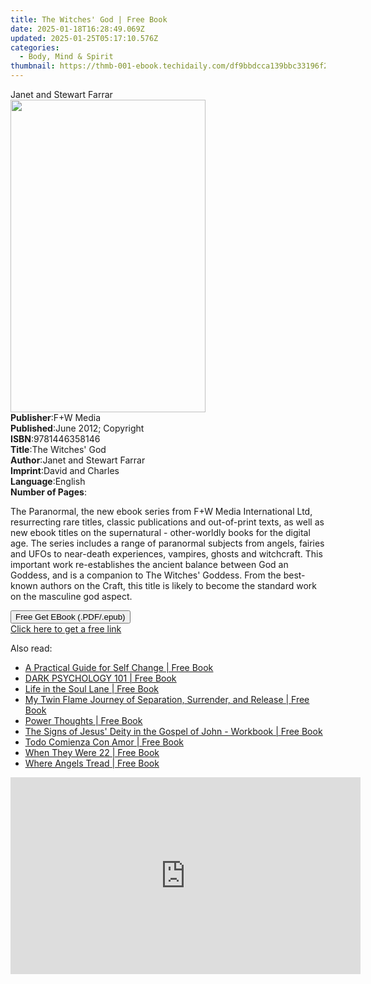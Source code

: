```yaml
---
title: The Witches' God | Free Book
date: 2025-01-18T16:28:49.069Z
updated: 2025-01-25T05:17:10.576Z
categories:
  - Body, Mind & Spirit
thumbnail: https://thmb-001-ebook.techidaily.com/df9bbdcca139bbc33196f2159c232cbb5512fa74a50b2c0df6cd9d7625b60ddc.jpg
---
```

<main id="book-container">
  <div class="flex flex-col">
    <div class="book-brief flex-1 py-6 px-4 sm:p-6 md:py-10 md:px-8">
      <!-- brief-->
      <div class="book-brief-main">Janet and Stewart Farrar</div>
    </div>
    <div
      class="book-meta-info flex-1 grid gap-4 col-start-1 col-end-3 row-start-1 sm:mb-6 sm:grid-cols-4 lg:gap-6 lg:col-start-2 lg:row-end-6 lg:row-span-6 lg:mb-0"
    >
      <div
        class="book-meta-info-left place-content-center mt-4 p-4 text-sm leading-6 col-start-2 col-span-2 dark:text-slate-400"
      >
        <img
          class="w-full h-500 object-cover rounded-lg sm:h-255 sm:col-span-2 lg:col-span-full"
          src="https://img-001-ebook.techidaily.com/fc2d3057677179ea7c56a2850e6bd58a462f0824bb416760ad0d8f77376f5863.jpg"
          alt=""
          width="312"
          height="500"
        />
      </div>
      <div
        class="book-meta-info-right mt-2 col-start-1 row-start-2 col-span-3 self-center"
      >
        <!-- meta data  -->
        <div class="flex flex-col px-4 md:px-8">
          <div class="flex-1">
            <strong>Publisher</strong>:<span class="px-2">F+W Media</span>
          </div>
          <div class="flex-1">
            <strong>Published</strong>:<span class="px-2"
              >June 2012; Copyright</span
            >
          </div>
          <div class="flex-1">
            <strong>ISBN</strong>:<span class="px-2">9781446358146</span>
          </div>
          <div class="flex-1">
            <strong>Title</strong>:<span class="px-2"
              >The Witches&#39; God</span
            >
          </div>
          <div class="flex-1">
            <strong>Author</strong>:<span class="px-2"
              >Janet and Stewart Farrar</span
            >
          </div>
          <div class="flex-1">
            <strong>Imprint</strong>:<span class="px-2">David and Charles</span>
          </div>
          <div class="flex-1">
            <strong>Language</strong>:<span class="px-2">English</span>
          </div>
          <div class="flex-1">
            <strong>Number of Pages</strong>:<span class="px-2"></span>
          </div>
        </div>
      </div>
    </div>
    <div class="book-description flex-1 py-6 px-4 sm:p-6 md:py-10 md:px-8">
      <div class="book-description-main">
        <div accordion-content="" id="description">
          <p>
            The Paranormal, the new ebook series from F+W Media International
            Ltd, resurrecting rare titles, classic publications and out-of-print
            texts, as well as new ebook titles on the supernatural -
            other-worldly books for the digital age. The series includes a range
            of paranormal subjects from angels, fairies and UFOs to near-death
            experiences, vampires, ghosts and witchcraft. This important work
            re-establishes the ancient balance between God an Goddess, and is a
            companion to The Witches' Goddess. From the best-known authors on
            the Craft, this title is likely to become the standard work on the
            masculine god aspect.
          </p>
        </div>
      </div>
    </div>
    <div class="book-excerpts flex-1 py-6 px-4 sm:p-6 md:py-10 md:px-8"></div>
    <div
      class="book-about-author flex-1 py-6 px-4 sm:p-6 md:py-10 md:px-8"
    ></div>
    <div class="book-free-get flex-1 py-6 px-4 sm:p-6 md:py-10 md:px-8">
      <button
        id="btn-free-get"
        class="bg-blue-500 hover:bg-blue-700 text-white font-bold py-2 px-4 rounded"
      >
        Free Get EBook (.PDF/.epub)
      </button>
      <div id="countdown-display" class="px-2 text-lg mt-2"></div>
      <a
        id="free-link"
        class="hidden bg-blue-500 hover:bg-blue-700 text-white font-bold py-2 px-4 rounded"
        href="https://www.ebooks.com/en-us/book/96369018/the-witches-god/janet-and-stewart-farrar/"
        target="_blank"
        >Click here to get a free link</a
      >
    </div>
    <script>
      let countdownTime = 0;
      let countdownInterval = null;
      document
        .getElementById('btn-free-get')
        .addEventListener('click', startCountdown);
      function startCountdown() {
        countdownTime = new Date().getTime() + 60000 * 3;
        countdownInterval = setInterval(updateCountdown, 1000);
        document.getElementById('btn-free-get').disabled = true;
        document
          .getElementById('btn-free-get')
          .classList.add('bg-gray-500', 'cursor-not-allowed');
      }
      function updateCountdown() {
        let currentTime = new Date().getTime();
        let timeLeft = countdownTime - currentTime;
        let secondsLeft = Math.floor(timeLeft / 1000);
        document.getElementById('countdown-display').innerHTML =
          `Remaining time: ${secondsLeft} seconds.`;
        if (secondsLeft <= 0) {
          clearInterval(countdownInterval);
          document.getElementById('btn-free-get').classList.add('hidden');
          document.getElementById('free-link').classList.remove('hidden');
          document.getElementById('countdown-display').innerHTML = '';
        }
      }
    </script>
  </div>
</main>

<ins class="adsbygoogle"
      style="display:block"
      data-ad-client="ca-pub-7571918770474297"
      data-ad-slot="8358498916"
      data-ad-format="auto"
      data-full-width-responsive="true"></ins>
    

<span class="atpl-alsoreadstyle">Also read:</span>
<div><ul>
<li><a href="https://novels-ebooks.techidaily.com/210665960-9780645426212-a-practical-guide-for-self-change/"><u>A Practical Guide for Self Change | Free Book</u></a></li>
<li><a href="https://novels-ebooks.techidaily.com/210666007-9783986538637-dark-psychology-101/"><u>DАRK PSYCHOLOGY 101 | Free Book</u></a></li>
<li><a href="https://novels-ebooks.techidaily.com/210666039-9780645344486-life-in-the-soul-lane/"><u>Life in the Soul Lane | Free Book</u></a></li>
<li><a href="https://novels-ebooks.techidaily.com/210666017-9798986536606-my-twin-flame-journey-of-separation-surrender-and-release/"><u>My Twin Flame Journey of Separation, Surrender, and Release | Free Book</u></a></li>
<li><a href="https://novels-ebooks.techidaily.com/210666482-9781401974107-power-thoughts/"><u>Power Thoughts | Free Book</u></a></li>
<li><a href="https://novels-ebooks.techidaily.com/210666019-9781957943916-the-signs-of-jesus-deity-in-the-gospel-of-john-workbook/"><u>The Signs of Jesus' Deity in the Gospel of John - Workbook | Free Book</u></a></li>
<li><a href="https://novels-ebooks.techidaily.com/210665981-9781088067000-todo-comienza-con-amor/"><u>Todo Comienza Con Amor | Free Book</u></a></li>
<li><a href="https://novels-ebooks.techidaily.com/210665287-9780740786815-when-they-were-22/"><u>When They Were 22 | Free Book</u></a></li>
<li><a href="https://novels-ebooks.techidaily.com/210665284-9781449408022-where-angels-tread/"><u>Where Angels Tread | Free Book</u></a></li>
</ul></div>

<!-- affiliate ads begin -->
<iframe width="560" height="315" src="https://www.youtube.com/embed/DxUX4R6Cf7c?si=prHevNQJivSkIfUt" title="YouTube video player" frameborder="0" allow="accelerometer; autoplay; clipboard-write; encrypted-media; gyroscope; picture-in-picture; web-share" referrerpolicy="strict-origin-when-cross-origin" allowfullscreen></iframe>
<!-- affiliate ads end -->

